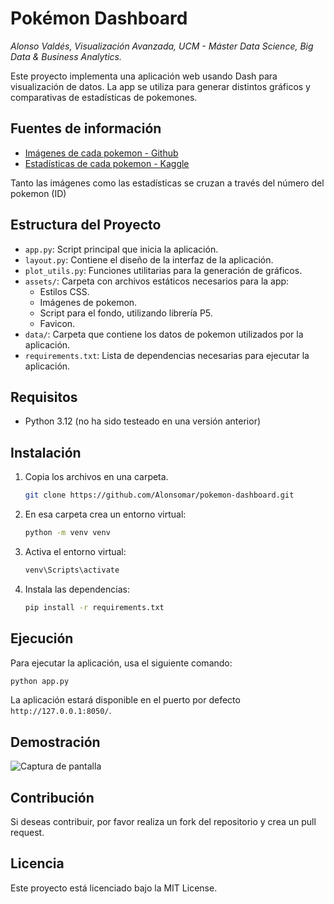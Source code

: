 # Pokémon Dashboard
_Alonso Valdés, Visualización Avanzada, UCM - Máster Data Science, Big Data & Business Analytics._

Este proyecto implementa una aplicación web usando Dash para visualización de datos.
La app se utiliza para generar distintos gráficos y comparativas de estadísticas de pokemones.

## Fuentes de información
- [Imágenes de cada pokemon - Github](https://github.com/HybridShivam/Pokemon/tree/master)
- [Estadísticas de cada pokemon - Kaggle](https://www.kaggle.com/datasets/abcsds/pokemon)

Tanto las imágenes como las estadísticas se cruzan a través del número del pokemon (ID)

## Estructura del Proyecto

- `app.py`: Script principal que inicia la aplicación.
- `layout.py`: Contiene el diseño de la interfaz de la aplicación.
- `plot_utils.py`: Funciones utilitarias para la generación de gráficos.
- `assets/`: Carpeta con archivos estáticos necesarios para la app:
  - Estilos CSS.
  - Imágenes de pokemon.
  - Script para el fondo, utilizando librería P5. 
  - Favicon.
- `data/`: Carpeta que contiene los datos de pokemon utilizados por la aplicación.
- `requirements.txt`: Lista de dependencias necesarias para ejecutar la aplicación.

## Requisitos

- Python 3.12 (no ha sido testeado en una versión anterior)

## Instalación

1. Copia los archivos en una carpeta.
    ```bash
    git clone https://github.com/Alonsomar/pokemon-dashboard.git
    ```
2. En esa carpeta crea un entorno virtual:
   ```sh
   python -m venv venv
   ```
3. Activa el entorno virtual:
     ```sh
     venv\Scripts\activate
     ```
4. Instala las dependencias:
   ```sh
   pip install -r requirements.txt
   ```

## Ejecución

Para ejecutar la aplicación, usa el siguiente comando:
```sh
python app.py
```

La aplicación estará disponible en el puerto por defecto `http://127.0.0.1:8050/`.


## Demostración
![Captura de pantalla](ruta/a/tu/captura.png)

## Contribución
Si deseas contribuir, por favor realiza un fork del repositorio y crea un pull request.

## Licencia
Este proyecto está licenciado bajo la MIT License.

